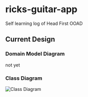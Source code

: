# ricks-guitar-app
Self learning log of Head First OOAD

## Current Design

### Domain Model Diagram

not yet

### Class Diagram
![Class Diagram](http://www.plantuml.com/plantuml/proxy?cache=no&src=https://raw.github.com/Rindrics/dogs-door/main/_docs/class-diagram.txt)

